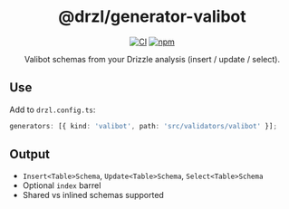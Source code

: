<div align="center">

# @drzl/generator-valibot

<div align="center">

[![CI](https://github.com/use-drzl/drzl/actions/workflows/ci.yml/badge.svg)](https://github.com/use-drzl/drzl/actions/workflows/ci.yml)
[![npm](https://img.shields.io/npm/v/%40drzl%2Fgenerator-valibot)](https://www.npmjs.com/package/@drzl/generator-valibot)

</div>

Valibot schemas from your Drizzle analysis (insert / update / select).

</div>

## Use

Add to `drzl.config.ts`:

```ts
generators: [{ kind: 'valibot', path: 'src/validators/valibot' }];
```

## Output

- `Insert<Table>Schema`, `Update<Table>Schema`, `Select<Table>Schema`
- Optional `index` barrel
- Shared vs inlined schemas supported
